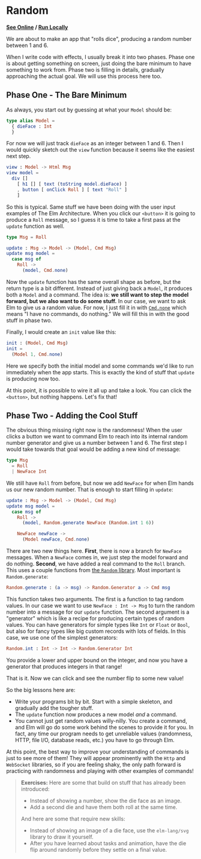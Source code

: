 # Random

**[See Online](http://elm-lang.org/examples/random) / [Run Locally](https://github.com/evancz/elm-architecture-tutorial/)**

We are about to make an app that "rolls dice", producing a random number between 1 and 6.

When I write code with effects, I usually break it into two phases. Phase one is about getting something on screen, just doing the bare minimum to have something to work from. Phase two is filling in details, gradually approaching the actual goal. We will use this process here too.


## Phase One - The Bare Minimum

As always, you start out by guessing at what your `Model` should be:

```elm
type alias Model =
  { dieFace : Int
  }
```

For now we will just track `dieFace` as an integer between 1 and 6. Then I would quickly sketch out the `view` function because it seems like the easiest next step.

```elm
view : Model -> Html Msg
view model =
  div []
    [ h1 [] [ text (toString model.dieFace) ]
    , button [ onClick Roll ] [ text "Roll" ]
    ]
```

So this is typical. Same stuff we have been doing with the user input examples of The Elm Architecture. When you click our `<button>` it is going to produce a `Roll` message, so I guess it is time to take a first pass at the `update` function as well.

```elm
type Msg = Roll

update : Msg -> Model -> (Model, Cmd Msg)
update msg model =
  case msg of
    Roll ->
      (model, Cmd.none)
```

Now the `update` function has the same overall shape as before, but the return type is a bit different. Instead of just giving back a `Model`, it produces both a `Model` and a command. The idea is: **we still want to step the model forward, but we also want to do some stuff.** In our case, we want to ask Elm to give us a random value. For now, I just fill it in with [`Cmd.none`](TODO) which means "I have no commands, do nothing." We will fill this in with the good stuff in phase two.

Finally, I would create an `init` value like this:

```elm
init : (Model, Cmd Msg)
init =
  (Model 1, Cmd.none)
```

Here we specify both the initial model and some commands we'd like to run immediately when the app starts. This is exactly the kind of stuff that `update` is producing now too.

At this point, it is possible to wire it all up and take a look. You can click the `<button>`, but nothing happens. Let's fix that!


## Phase Two - Adding the Cool Stuff

The obvious thing missing right now is the randomness! When the user clicks a button we want to command Elm to reach into its internal random number generator and give us a number between 1 and 6. The first step I would take towards that goal would be adding a new kind of message:

```elm
type Msg
  = Roll
  | NewFace Int
```

We still have `Roll` from before, but now we add `NewFace` for when Elm hands us our new random number. That is enough to start filling in `update`:

```elm
update : Msg -> Model -> (Model, Cmd Msg)
update msg model =
  case msg of
    Roll ->
      (model, Random.generate NewFace (Random.int 1 6))

    NewFace newFace ->
      (Model newFace, Cmd.none)
```

There are two new things here. **First**, there is now a branch for `NewFace` messages. When a `NewFace` comes in, we just step the model forward and do nothing. **Second**, we have added a real command to the `Roll` branch. This uses a couple functions from [the `Random` library](http://package.elm-lang.org/packages/elm-lang/core/latest/Random). Most important is `Random.generate`:

```elm
Random.generate : (a -> msg) -> Random.Generator a -> Cmd msg
```

This function takes two arguments. The first is a function to tag random values. In our case we want to use `NewFace : Int -> Msg` to turn the random number into a message for our `update` function. The second argument is a "generator" which is like a recipe for producing certain types of random values. You can have generators for simple types like `Int` or `Float` or `Bool`, but also for fancy types like big custom records with lots of fields. In this case, we use one of the simplest generators:

```elm
Random.int : Int -> Int -> Random.Generator Int
```

You provide a lower and upper bound on the integer, and now you have a generator that produces integers in that range!

That is it. Now we can click and see the number flip to some new value!

So the big lessons here are:

  - Write your programs bit by bit. Start with a simple skeleton, and gradually add the tougher stuff.
  - The `update` function now produces a new model *and* a command.
  - You cannot just get random values willy-nilly. You create a command, and Elm will go do some work behind the scenes to provide it for you. In fact, any time our program needs to get unreliable values (randomness, HTTP, file I/O, database reads, etc.) you have to go through Elm.

At this point, the best way to improve your understanding of commands is just to see more of them! They will appear prominently with the `Http` and `WebSocket` libraries, so if you are feeling shaky, the only path forward is practicing with randomness and playing with other examples of commands!

> **Exercises:** Here are some that build on stuff that has already been introduced:
> 
>   - Instead of showing a number, show the die face as an image.
>   - Add a second die and have them both roll at the same time.
>
> And here are some that require new skills:
> 
>   - Instead of showing an image of a die face, use the `elm-lang/svg` library to draw it yourself.
>   - After you have learned about tasks and animation, have the die flip around randomly before they settle on a final value.


